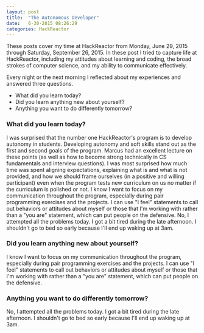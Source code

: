 ```yaml
---
layout: post
title:  "The Autonomous Developer"
date:   6-30-2015 08:26:29
categories: HackReactor
---
```


These posts cover my time at HackReactor from Monday, June 29, 2015 through Saturday, September 26, 2015. In these post I tried to capture life at HackReactor, including my attitudes about learning and coding, the broad strokes of computer science, and my ability to communicate effectively.

Every night or the next morning I reflected about my experiences and answered three questions.

- What did you learn today?
- Did you learn anything new about yourself?
- Anything you want to do differently tomorrow?

### What did you learn today?

I was surprised that the number one HackReactor's program is to develop autonomy in students. Developing autonomy and soft skills stand out as the first and second goals of the program. Marcus had an excellent lecture on these points (as well as how to become strong technically in CS fundamentals and interview questions). I was most surprised how much time was spent aligning expectations, explaining what is and what is not provided, and how we should frame ourselves (in a positive and willing participant) even when the program tests new curriculum on us no matter if the curriculum is polished or not. I know I want to focus on my communication throughout the program, especially during pair programming exercises and the projects. I can use "I feel" statements to call out behaviors or attitudes about myself or those that I'm working with rather than a "you are" statement, which can put people on the defensive.  No, I attempted all the problems today. I got a bit tired during the late afternoon. I shouldn't go to bed so early because I'll end up waking up at 3am.

### Did you learn anything new about yourself?

I know I want to focus on my communication throughout the program, especially during pair programming exercises and the projects. I can use "I feel" statements to call out behaviors or attitudes about myself or those that I'm working with rather than a "you are" statement, which can put people on the defensive.

### Anything you want to do differently tomorrow?

No, I attempted all the problems today. I got a bit tired during the late afternoon. I shouldn't go to bed so early because I'll end up waking up at 3am.
